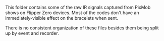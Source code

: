 This folder contains some of the raw IR signals captured from PixMob shows on Flipper Zero devices. Most of the codes don't have an immediately-visible effect on the bracelets when sent.

There is no consistent organization of these files besides them being split up by event and recorder.